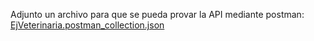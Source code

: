 Adjunto un archivo para que se pueda provar la API mediante postman:
[EjVeterinaria.postman_collection.json](https://github.com/user-attachments/files/16603536/EjVeterinaria.postman_collection.json)
